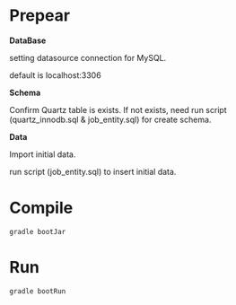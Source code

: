 # Prepear

**DataBase**

setting datasource connection for MySQL.

default is localhost:3306

**Schema**

Confirm Quartz table is exists.
If not exists, need run script (quartz_innodb.sql & job_entity.sql) for create schema.

**Data**

Import initial data.

run script (job_entity.sql) to insert initial data.

# Compile

```
gradle bootJar
```

# Run

```
gradle bootRun
```


